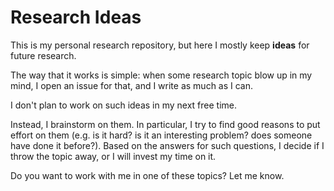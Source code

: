 Research Ideas
=============

This is my personal research repository, but here I mostly keep **ideas** for future research. 

The way that it works is simple: when some research topic blow up in my mind, I open an issue for that, and I write as much as I can. 

I don't plan to work on such ideas in my next free time. 

Instead, I brainstorm on them. In particular, I try to find good reasons to put effort on them (e.g. is it hard? is it an interesting problem? does someone have done it before?). Based on the answers for such questions, I decide if I throw the topic away, or I will invest my time on it.

Do you want to work with me in one of these topics? Let me know.
